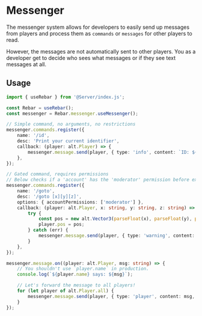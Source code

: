 # Messenger

The messenger system allows for developers to easily send up messages from players and process them as `commands` or `messages` for other players to read.

However, the messages are not automatically sent to other players. You as a developer get to decide who sees what messages or if they see text messages at all.

## Usage

```ts
import { useRebar } from '@Server/index.js';

const Rebar = useRebar();
const messenger = Rebar.messenger.useMessenger();

// Simple command, no arguments, no restrictions
messenger.commands.register({
    name: '/id',
    desc: 'Print your current identifier',
    callback: (player: alt.Player) => {
        messenger.message.send(player, { type: 'info', content: `ID: ${player.id}` });
    },
});

// Gated command, requires permissions
// Below checks if a 'account' has the 'moderator' permission before executing the command
messenger.commands.register({
    name: '/goto',
    desc: '/goto [x][y][z]',
    options: { accountPermissions: ['moderator'] },
    callback: (player: alt.Player, x: string, y: string, z: string) => {
        try {
            const pos = new alt.Vector3(parseFloat(x), parseFloat(y), parseFloat(z));
            player.pos = pos;
        } catch (err) {
            messenger.message.send(player, { type: 'warning', content: 'X,Y,Z coords were not valid.' });
        }
    },
});

messenger.message.on((player: alt.Player, msg: string) => {
    // You shouldn't use `player.name` in production.
    console.log(`${player.name} says: ${msg}`);

    // Let's forward the message to all players!
    for (let player of alt.Player.all) {
        messenger.message.send(player, { type: 'player', content: msg, author: player.name });
    }
});
```
